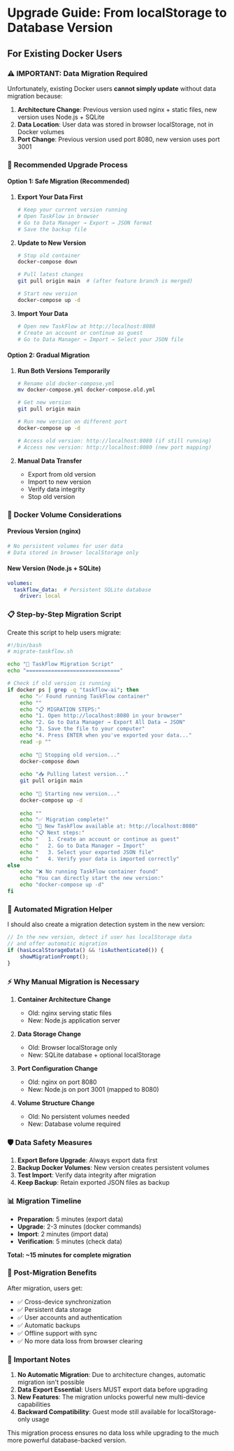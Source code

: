 # Upgrade Guide: From localStorage to Database Version

## For Existing Docker Users

### ⚠️ **IMPORTANT: Data Migration Required**

Unfortunately, existing Docker users **cannot simply update** without data migration because:

1. **Architecture Change**: Previous version used nginx + static files, new version uses Node.js + SQLite
2. **Data Location**: User data was stored in browser localStorage, not in Docker volumes
3. **Port Change**: Previous version used port 8080, new version uses port 3001

### 🔄 **Recommended Upgrade Process**

#### **Option 1: Safe Migration (Recommended)**

1. **Export Your Data First**
   ```bash
   # Keep your current version running
   # Open TaskFlow in browser
   # Go to Data Manager → Export → JSON format
   # Save the backup file
   ```

2. **Update to New Version**
   ```bash
   # Stop old container
   docker-compose down
   
   # Pull latest changes
   git pull origin main  # (after feature branch is merged)
   
   # Start new version
   docker-compose up -d
   ```

3. **Import Your Data**
   ```bash
   # Open new TaskFlow at http://localhost:8080
   # Create an account or continue as guest
   # Go to Data Manager → Import → Select your JSON file
   ```

#### **Option 2: Gradual Migration**

1. **Run Both Versions Temporarily**
   ```bash
   # Rename old docker-compose.yml
   mv docker-compose.yml docker-compose.old.yml
   
   # Get new version
   git pull origin main
   
   # Run new version on different port
   docker-compose up -d
   
   # Access old version: http://localhost:8080 (if still running)
   # Access new version: http://localhost:8080 (new port mapping)
   ```

2. **Manual Data Transfer**
   - Export from old version
   - Import to new version
   - Verify data integrity
   - Stop old version

### 🐳 **Docker Volume Considerations**

#### **Previous Version (nginx)**
```yaml
# No persistent volumes for user data
# Data stored in browser localStorage only
```

#### **New Version (Node.js + SQLite)**
```yaml
volumes:
  taskflow_data:  # Persistent SQLite database
    driver: local
```

### 📋 **Step-by-Step Migration Script**

Create this script to help users migrate:

```bash
#!/bin/bash
# migrate-taskflow.sh

echo "🔄 TaskFlow Migration Script"
echo "=============================="

# Check if old version is running
if docker ps | grep -q "taskflow-ai"; then
    echo "✅ Found running TaskFlow container"
    echo ""
    echo "📋 MIGRATION STEPS:"
    echo "1. Open http://localhost:8080 in your browser"
    echo "2. Go to Data Manager → Export All Data → JSON"
    echo "3. Save the file to your computer"
    echo "4. Press ENTER when you've exported your data..."
    read -p ""
    
    echo "🛑 Stopping old version..."
    docker-compose down
    
    echo "📥 Pulling latest version..."
    git pull origin main
    
    echo "🚀 Starting new version..."
    docker-compose up -d
    
    echo ""
    echo "✅ Migration complete!"
    echo "📍 New TaskFlow available at: http://localhost:8080"
    echo "📋 Next steps:"
    echo "   1. Create an account or continue as guest"
    echo "   2. Go to Data Manager → Import"
    echo "   3. Select your exported JSON file"
    echo "   4. Verify your data is imported correctly"
else
    echo "❌ No running TaskFlow container found"
    echo "You can directly start the new version:"
    echo "docker-compose up -d"
fi
```

### 🔧 **Automated Migration Helper**

I should also create a migration detection system in the new version:

```javascript
// In the new version, detect if user has localStorage data
// and offer automatic migration
if (hasLocalStorageData() && !isAuthenticated()) {
    showMigrationPrompt();
}
```

### ⚡ **Why Manual Migration is Necessary**

1. **Container Architecture Change**
   - Old: nginx serving static files
   - New: Node.js application server

2. **Data Storage Change**
   - Old: Browser localStorage only
   - New: SQLite database + optional localStorage

3. **Port Configuration Change**
   - Old: nginx on port 8080
   - New: Node.js on port 3001 (mapped to 8080)

4. **Volume Structure Change**
   - Old: No persistent volumes needed
   - New: Database volume required

### 🛡️ **Data Safety Measures**

1. **Export Before Upgrade**: Always export data first
2. **Backup Docker Volumes**: New version creates persistent volumes
3. **Test Import**: Verify data integrity after migration
4. **Keep Backup**: Retain exported JSON files as backup

### 📊 **Migration Timeline**

- **Preparation**: 5 minutes (export data)
- **Upgrade**: 2-3 minutes (docker commands)
- **Import**: 2 minutes (import data)
- **Verification**: 5 minutes (check data)

**Total: ~15 minutes for complete migration**

### 🎯 **Post-Migration Benefits**

After migration, users get:
- ✅ Cross-device synchronization
- ✅ Persistent data storage
- ✅ User accounts and authentication
- ✅ Automatic backups
- ✅ Offline support with sync
- ✅ No more data loss from browser clearing

### 🚨 **Important Notes**

1. **No Automatic Migration**: Due to architecture changes, automatic migration isn't possible
2. **Data Export Essential**: Users MUST export data before upgrading
3. **New Features**: The migration unlocks powerful new multi-device capabilities
4. **Backward Compatibility**: Guest mode still available for localStorage-only usage

This migration process ensures no data loss while upgrading to the much more powerful database-backed version.

